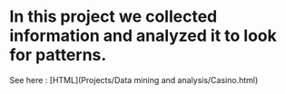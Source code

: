 # In this project we collected information and analyzed it to look for patterns. 

See here : [HTML](Projects/Data mining and analysis/Casino.html)
